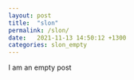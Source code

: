 ```yaml
---
layout: post
title:  "slon"
permalink: /slon/
date:   2021-11-13 14:50:12 +1300
categories: slon_empty
---
```


I am an empty post
